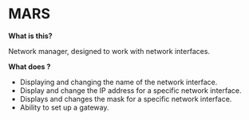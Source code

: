 # MARS

__What is this?__

Network manager, designed to work with network interfaces.

__What does ?__

- Displaying and changing the name of the network interface.
- Display and change the IP address for a specific network interface.
- Displays and changes the mask for a specific network interface.
- Ability to set up a gateway.
